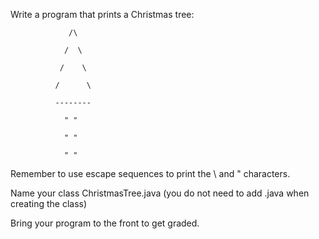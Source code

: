 Write a program that prints a Christmas tree:

 

                 /\

                /  \

               /    \

              /      \

              --------

                " "

                " "

                " "

Remember to use escape sequences to print the \ and " characters.

 

Name your class ChristmasTree.java  (you do not need to add .java when creating the class)

 

Bring your program to the front to get graded. 